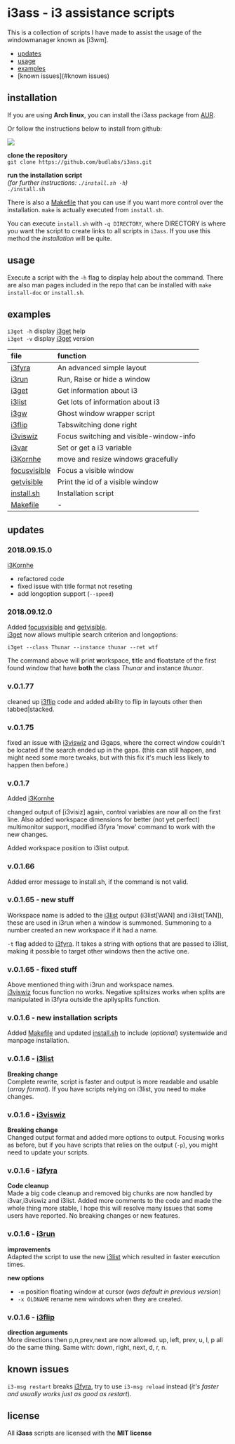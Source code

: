 # i3ass - i3 assistance scripts 

This is a collection of scripts I have made to
assist the usage of the windowmanager known as [i3wm].  

  - [updates](#updates)
  - [usage](#usage)
  - [examples](#examples)
  - [known issues](#known issues)

## installation

If you are using **Arch linux**, you can install the i3ass package from [AUR].  

Or follow the instructions below to install from github:  

[![](https://budrich.github.io/img/awd/assinstafina.gif)](https://budrich.github.io/img/org/assinstafina.gif)

**clone the repository**  
`git clone https://github.com/budlabs/i3ass.git`  

**run the installation script**  
*(for further instructions: `./install.sh -h`)*  
`./install.sh`   

There is also a [Makefile] that you can use if you want more control over the installation. `make` is actually executed from `install.sh`.  

You can execute `install.sh` with `-q DIRECTORY`, where DIRECTORY is where you want the script to create links to all scripts in `i3ass`. If you use this method the *installation* will be quite.

## usage

Execute a script with the `-h` flag to display help about the command. There are also man pages included in the repo that can be installed with `make install-doc` or `install.sh`.

## examples

`i3get -h` display [i3get] help  
`i3get -v` display [i3get] version  


|**file** |     **function**          |
|:--------|:--------------------------|
[i3fyra]  |An advanced simple layout
[i3run]   |Run, Raise or hide a window
[i3get]   |Get information about i3
[i3list]  |Get lots of information about i3 
[i3gw]    |Ghost window wrapper script
[i3flip]  |Tabswitching done right
[i3viswiz]|Focus switching and visible-window-info
[i3var]   |Set or get a i3 variable
[i3Kornhe]|move and resize windows gracefully
[focusvisible]|Focus a visible window
[getvisible]|Print the id of a visible window
[install.sh]|Installation script
[Makefile]| -


## updates

### 2018.09.15.0

[i3Kornhe]
- refactored code
- fixed issue with title format not reseting
- add longoption support (`--speed`)

### 2018.09.12.0

Added [focusvisible] and [getvisible].  
[i3get] now allows multiple search criterion and longoptions:  

```shell
i3get --class Thunar --instance thunar --ret wtf
```

The command above will print **w**orkspace, **t**itle and **f**loatstate of the first found window that have **both** the class *Thunar* and instance *thunar*.  

### v.0.1.77

cleaned up [i3flip] code and added ability to flip in layouts other then tabbed|stacked.

### v.0.1.75

fixed an issue with [i3viswiz] and i3gaps, where
the correct window couldn't be located if the
search  ended up in the gaps. (this can still
happen, and might need some more tweaks, but with
this fix it's much less likely to happen then
before.) 

### v.0.1.7

Added [i3Kornhe] 

changed output of [i3visiz] again, control variables are now all on the first line. Also added workspace dimensions for better (not yet perfect) multimonitor support, modified i3fyra 'move' command to work with the new changes.

Added workspace position to i3list output.

### v.0.1.66

Added error message to install.sh, if the command is not valid.

### v.0.1.65 - new stuff

Workspace name is added to the [i3list] output (i3list[WAN] and i3list[TAN]), these are used in i3run when a window is summoned. Summoning to a number created an new workspace if it had a name.  

`-t` flag added to [i3fyra]. It takes a string with options that are passed to i3list, making it possible to target other windows then the active one.

### v.0.1.65 - fixed stuff
Above mentioned thing with i3run and workspace names.  
[i3viswiz] focus function no works.
Negative splitsizes works when splits are manipulated in i3fyra outside the apllysplits function.

### v.0.1.6 - new installation scripts

Added [Makefile] and updated [install.sh] to include (*optional*) systemwide and manpage installation.

### v.0.1.6 - [i3list]  

**Breaking change**  
Complete rewrite, script is faster and output is more readable and usable (*array format*). If you have scripts relying on i3list, you need to make changes.  

### v.0.1.6 - [i3viswiz]  
**Breaking change**  
Changed output format and added more options to output. Focusing works as before, but if you have scripts that relies on the output (`-p`), you might need to update your scripts.  

### v.0.1.6 - [i3fyra]  
**Code cleanup**  
Made a big code cleanup and removed big chunks are now handled by i3var,i3viswiz and i3list. Added more comments to the code and made the whole thing more stable, I hope this will resolve many issues that some users have reported. No breaking changes or new features.

### v.0.1.6 - [i3run]  

**improvements**  
Adapted the script to use the new [i3list] which resulted in faster execution times.  

**new options**    

  - `-m` position floating window at cursor (*was default in previous version*)  
  - `-x OLDNAME` rename new windows when they are created.

### v.0.1.6 - [i3flip]

**direction arguments**  
More directions then p,n,prev,next are now allowed. up, left, prev, u, l, p all do the same thing. Same with: down, right, next, d, r, n.    

## known issues

`i3-msg restart` breaks [i3fyra], try to use `i3-msg reload` instead (*it's faster and usually works just as good as restart*).

## license

All **i3ass** scripts are licensed with the **MIT license**

[focusvisible]: https://github.com/budRich/i3ass/tree/master/focusvisible
[getvisible]: https://github.com/budRich/i3ass/tree/master/getvisible
[i3flip]: https://github.com/budRich/i3ass/tree/master/i3flip
[i3fyra]: https://github.com/budRich/i3ass/tree/master/i3fyra
[i3get]: https://github.com/budRich/i3ass/tree/master/i3get
[i3gw]: https://github.com/budRich/i3ass/tree/master/i3gw
[i3Kornhe]: https://github.com/budRich/i3ass/tree/master/i3Kornhe
[i3list]: https://github.com/budRich/i3ass/tree/master/i3list
[i3run]: https://github.com/budRich/i3ass/tree/master/i3run
[i3var]: https://github.com/budRich/i3ass/tree/master/i3var
[i3viswiz]: https://github.com/budRich/i3ass/tree/master/i3viswiz
[Makefile]: https://github.com/budRich/i3ass/blob/master/Makefile
[install.sh]: https://github.com/budRich/i3ass/blob/master/install.sh
[i3add]: https://github.com/budRich/scripts/i3add/
[AUR]: https://aur.archlinux.org/packages/i3ass/
[i3]: https://i3wm.org/

